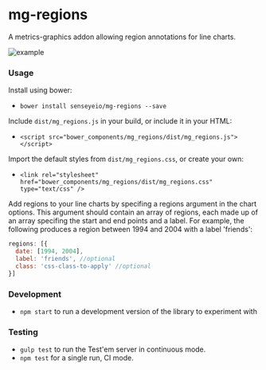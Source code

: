 # mg-regions

A metrics-graphics addon allowing region annotations for line charts.

![example](https://raw.githubusercontent.com/senseyeio/mg-regions/master/dev/images/example.jpg "mg-regions example")

### Usage

Install using bower:

- `bower install senseyeio/mg-regions --save`

Include `dist/mg_regions.js` in your build, or include it in your HTML:

- `<script src="bower_components/mg_regions/dist/mg_regions.js"></script>`

Import the default styles from `dist/mg_regions.css`, or create your own:

- `<link rel="stylesheet" href="bower_components/mg_regions/dist/mg_regions.css" type="text/css" />`

Add regions to your line charts by specifing a regions argument in the chart options. This argument should contain an array of regions, each made up of an array specifing the start and end points and a label. For example, the following produces a region between 1994 and 2004 with a label 'friends':

```js
regions: [{
  date: [1994, 2004],
  label: 'friends', //optional
  class: 'css-class-to-apply' //optional
}]
```

### Development

- `npm start` to run a development version of the library to experiment with

### Testing

- `gulp test` to run the Test'em server in continuous mode.
- `npm test` for a single run, CI mode.
